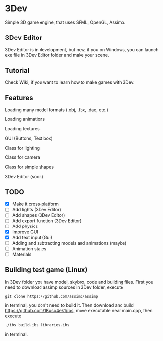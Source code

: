 # 3Dev
Simple 3D game engine, that uses SFML, OpenGL, Assimp. 
## 3Dev Editor
3Dev Editor is in development, but now, if you on Windows, you can launch exe file in 3Dev Editor folder and make your scene.
## Tutorial
Check Wiki, if you want to learn how to make games with 3Dev.
## Features
Loading many model formats (.obj, .fbx, .dae, etc.)

Loading animations

Loading textures

GUI (Buttons, Text box)

Class for lighting

Class for camera

Class for simple shapes

3Dev Editor (soon)
## TODO
- [x] Make it cross-platform
- [ ] Add lights (3Dev Editor)
- [ ] Add shapes (3Dev Editor)
- [ ] Add export function (3Dev Editor)
- [ ] Add physics
- [x] Improve GUI
- [x] Add text input (Gui) 
- [ ] Adding and subtracting models and animations (maybe)
- [ ] Animation states
- [ ] Materials
## Building test game (Linux)
In 3Dev folder you have model, skybox, code and building files. First you need to download assimp sources in 3Dev folder, execute
```
git clone https://github.com/assimp/assimp
```
in terminal, you don't need to build it. Then download and build https://github.com/1Kuso4ek1/ibs, move executable near main.cpp, then execute
```
./ibs build.ibs libraries.ibs
```
in terminal. 

